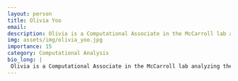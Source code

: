 ```yaml
---
layout: person
title: Olivia Yoo
email: 
description: Olivia is a Computational Associate in the McCarroll lab analyzing the quality and content of the single-cell sequencing data. Prior to joining the Broad, she studied computational neuroscience and ...
img: assets/img/olivia_yoo.jpg
importance: 15
category: Computational Analysis
bio_long: |
 Olivia is a Computational Associate in the McCarroll lab analyzing the quality and content of the single-cell sequencing data. Prior to joining the Broad, she studied computational neuroscience and statistics as an undergrad. She is broadly interested in developing versatile pipelines for neuroscience data analysis and visualization.
---
```

